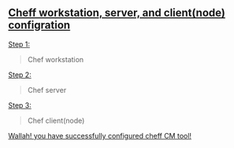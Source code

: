 ## [Cheff workstation, server, and client(node) configration]()
[Step 1:](cm)
> Chef workstation


[Step 2:]()
> Chef server


[Step 3:]()
> Chef client(node)



[Wallah! you have successfully configured cheff CM tool!]()
